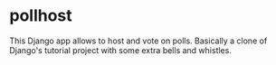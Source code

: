 # pollhost
 This Django app allows to host and vote on polls. Basically a clone of Django's tutorial project with some extra bells and whistles.
